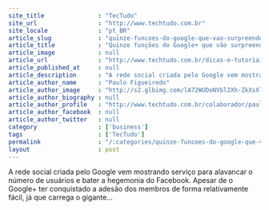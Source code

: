 ```yaml
---
site_title               : "TecTudo"
site_url                 : "http://www.techtudo.com.br"
site_locale              : "pt_BR"
article_slug             : "quinze-funcoes-do-google-que-vao-surpreender-voce-veja-lista"
article_title            : "Quinze funções do Google+ que vão surpreender você; veja lista"
article_image            : null
article_url              : "http://www.techtudo.com.br/dicas-e-tutoriais/noticia/2014/02/quinze-funcoes-do-google-que-vao-surpreender-voce-veja-lista.html"
article_published_at     : null
article_description      : "A rede social criada pelo Google vem mostrando serviço para alavancar o número de usuários e bater a hegemonia do Facebook. Apesar de o Google+ ter conquistado a adesão dos membros de forma relativamente fácil, já que carrega o gigante..."
article_author_name      : "Paulo Figueiredo"
article_author_image     : "http://s2.glbimg.com/lA72WUDoNVbl2Xh-ZkXsXl3HKM8=/30x30/s2.glbimg.com/cdKt3A4ceGYWrOtZkEoaK4TFFe4=/4x0:614x610/140x140/s.glbimg.com/po/tt2/f/original/2015/02/02/img_0361.jpg"
article_author_biography : null
article_author_profile   : "http://www.techtudo.com.br/colaborador/paulo-figueiredo.html"
article_author_facebook  : null
article_author_twitter   : null
category                 : ['business']
tags                     : ['TecTudo']
permalink                : "/:categories/quinze-funcoes-do-google-que-vao-surpreender-voce-veja-lista/"
layout                   : post
---
```


A rede social criada pelo Google vem mostrando serviço para alavancar o número de usuários e bater a hegemonia do Facebook. Apesar de o Google+ ter conquistado a adesão dos membros de forma relativamente fácil, já que carrega o gigante...
